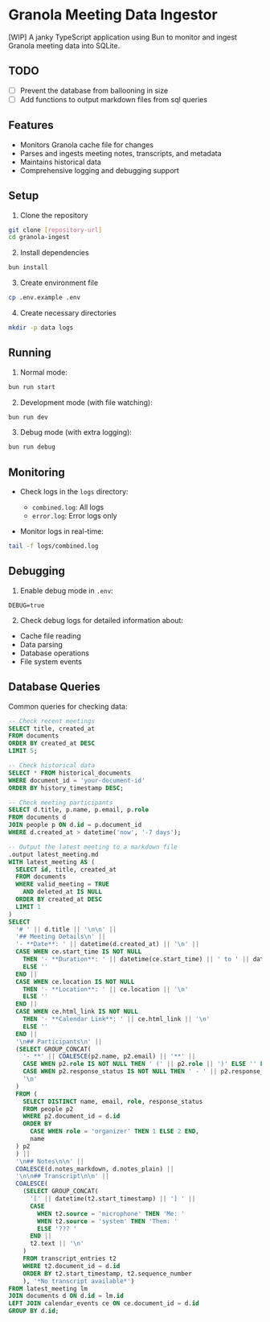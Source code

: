 # Granola Meeting Data Ingestor

[WIP] A janky TypeScript application using Bun to monitor and ingest Granola meeting data into SQLite.

## TODO

- [ ] Prevent the database from ballooning in size
- [ ] Add functions to output markdown files from sql queries

## Features

- Monitors Granola cache file for changes
- Parses and ingests meeting notes, transcripts, and metadata
- Maintains historical data
- Comprehensive logging and debugging support

## Setup

1. Clone the repository
```bash
git clone [repository-url]
cd granola-ingest
```

2. Install dependencies
```bash
bun install
```

3. Create environment file
```bash
cp .env.example .env
```

4. Create necessary directories
```bash
mkdir -p data logs
```

## Running

1. Normal mode:
```bash
bun run start
```

2. Development mode (with file watching):
```bash
bun run dev
```

3. Debug mode (with extra logging):
```bash
bun run debug
```

## Monitoring

- Check logs in the `logs` directory:
  - `combined.log`: All logs
  - `error.log`: Error logs only

- Monitor logs in real-time:
```bash
tail -f logs/combined.log
```

## Debugging

1. Enable debug mode in `.env`:
```
DEBUG=true
```

2. Check debug logs for detailed information about:
- Cache file reading
- Data parsing
- Database operations
- File system events

## Database Queries

Common queries for checking data:

```sql
-- Check recent meetings
SELECT title, created_at 
FROM documents 
ORDER BY created_at DESC 
LIMIT 5;

-- Check historical data
SELECT * FROM historical_documents 
WHERE document_id = 'your-document-id' 
ORDER BY history_timestamp DESC;

-- Check meeting participants
SELECT d.title, p.name, p.email, p.role 
FROM documents d 
JOIN people p ON d.id = p.document_id 
WHERE d.created_at > datetime('now', '-7 days');

-- Output the latest meeting to a markdown file
.output latest_meeting.md
WITH latest_meeting AS (
  SELECT id, title, created_at 
  FROM documents 
  WHERE valid_meeting = TRUE 
    AND deleted_at IS NULL 
  ORDER BY created_at DESC 
  LIMIT 1
)
SELECT 
  '# ' || d.title || '\n\n' ||
  '## Meeting Details\n' ||
  '- **Date**: ' || datetime(d.created_at) || '\n' ||
  CASE WHEN ce.start_time IS NOT NULL 
    THEN '- **Duration**: ' || datetime(ce.start_time) || ' to ' || datetime(ce.end_time) || '\n' 
    ELSE '' 
  END ||
  CASE WHEN ce.location IS NOT NULL 
    THEN '- **Location**: ' || ce.location || '\n'
    ELSE ''
  END ||
  CASE WHEN ce.html_link IS NOT NULL 
    THEN '- **Calendar Link**: ' || ce.html_link || '\n'
    ELSE ''
  END ||
  '\n## Participants\n' ||
  (SELECT GROUP_CONCAT(
    '- **' || COALESCE(p2.name, p2.email) || '**' ||
    CASE WHEN p2.role IS NOT NULL THEN ' (' || p2.role || ')' ELSE '' END ||
    CASE WHEN p2.response_status IS NOT NULL THEN ' - ' || p2.response_status ELSE '' END ||
    '\n'
  )
  FROM (
    SELECT DISTINCT name, email, role, response_status 
    FROM people p2 
    WHERE p2.document_id = d.id
    ORDER BY 
      CASE WHEN role = 'organizer' THEN 1 ELSE 2 END,
      name
  ) p2
  ) ||
  '\n## Notes\n\n' ||
  COALESCE(d.notes_markdown, d.notes_plain) ||
  '\n\n## Transcript\n\n' ||
  COALESCE(
    (SELECT GROUP_CONCAT(
      '[' || datetime(t2.start_timestamp) || '] ' ||
      CASE 
        WHEN t2.source = 'microphone' THEN 'Me: '
        WHEN t2.source = 'system' THEN 'Them: '
        ELSE '??? '
      END ||
      t2.text || '\n'
    )
    FROM transcript_entries t2
    WHERE t2.document_id = d.id
    ORDER BY t2.start_timestamp, t2.sequence_number
    ), '*No transcript available*')
FROM latest_meeting lm
JOIN documents d ON d.id = lm.id
LEFT JOIN calendar_events ce ON ce.document_id = d.id
GROUP BY d.id;
```